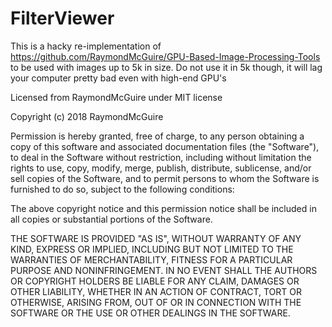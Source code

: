 # FilterViewer

This is a hacky re-implementation of https://github.com/RaymondMcGuire/GPU-Based-Image-Processing-Tools to be used with images up to 5k in size.
Do not use it in 5k though, it will lag your computer pretty bad even with high-end GPU's

Licensed from RaymondMcGuire under MIT license

Copyright (c) 2018 RaymondMcGuire

Permission is hereby granted, free of charge, to any person obtaining a copy
of this software and associated documentation files (the "Software"), to deal
in the Software without restriction, including without limitation the rights
to use, copy, modify, merge, publish, distribute, sublicense, and/or sell
copies of the Software, and to permit persons to whom the Software is
furnished to do so, subject to the following conditions:

The above copyright notice and this permission notice shall be included in all
copies or substantial portions of the Software.

THE SOFTWARE IS PROVIDED "AS IS", WITHOUT WARRANTY OF ANY KIND, EXPRESS OR
IMPLIED, INCLUDING BUT NOT LIMITED TO THE WARRANTIES OF MERCHANTABILITY,
FITNESS FOR A PARTICULAR PURPOSE AND NONINFRINGEMENT. IN NO EVENT SHALL THE
AUTHORS OR COPYRIGHT HOLDERS BE LIABLE FOR ANY CLAIM, DAMAGES OR OTHER
LIABILITY, WHETHER IN AN ACTION OF CONTRACT, TORT OR OTHERWISE, ARISING FROM,
OUT OF OR IN CONNECTION WITH THE SOFTWARE OR THE USE OR OTHER DEALINGS IN THE
SOFTWARE.
